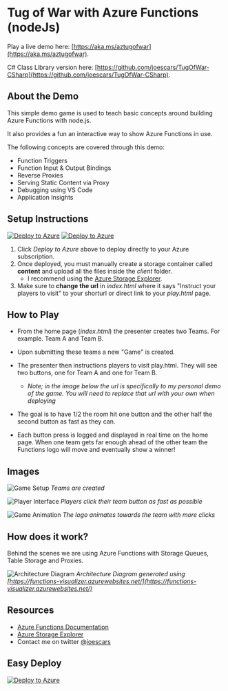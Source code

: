 # Tug of War with Azure Functions (nodeJs) #

Play a live demo here: [https://aka.ms/aztugofwar](https://aka.ms/aztugofwar).

C# Class Library version here: [https://github.com/joescars/TugOfWar-CSharp](https://github.com/joescars/TugOfWar-CSharp).

## About the Demo ##

This simple demo game is used to teach basic concepts around building Azure Functions with node.js. 

It also provides a fun an interactive way to show Azure Functions in use. 

The following concepts are covered through this demo:

- Function Triggers
- Function Input & Output Bindings
- Reverse Proxies
- Serving Static Content via Proxy
- Debugging using VS Code
- Application Insights

## Setup Instructions ##

[![Deploy to Azure](http://azuredeploy.net/deploybutton.svg)](https://portal.azure.com/#create/Microsoft.Template/uri/https%3A%2F%2Fraw.githubusercontent.com%2Fjoescars%2FTugOfWar-FunctionsDemo%2Fmaster%2Fazuredeploy.json)
[![Deploy to Azure](https://azuredeploy.net/deploybutton.svg)](https://azuredeploy.net/)

1. Click *Deploy to Azure* above to deploy directly to your Azure subscription.
2. Once deployed, you must manually create a storage container called **content** and upload all the files inside the *client* folder. 
    - I recommend using the [Azure Storage Explorer](http://storageexplorer.com/). 
3. Make sure to **change the url** in *index.html* where it says "Instruct your players to visit" to your shorturl or direct link to your *play.html* page. 

## How to Play ##

- From the home page (*index.html*) the presenter creates two Teams. For example. Team A and Team B. 

- Upon submitting these teams a new "Game" is created. 

- The presenter then instructions players to visit play.html. They will see two buttons, one for Team A and one for Team B. 
    - *Note; in the image below the url is specifically to my personal demo of the game. You will need to replace that url with your own when deploying*

- The goal is to have 1/2 the room hit one button and the other half the second button as fast as they can. 

- Each button press is logged and displayed in real time on the home page. When one team gets far enough ahead of the other team the Functions logo will move and eventually show a winner! 

## Images ##

![Game Setup](_static/game-setup.png)
*Teams are created*

![Player Interface](_static/game-interface.png)
*Players click their team button as fast as possible*

![Game Animation](_static/game-animation.gif)
*The logo animates towards the team with more clicks*

## How does it work? ##

Behind the scenes we are using Azure Functions with Storage Queues, Table Storage and Proxies.

![Architecture Diagram](_static/arch-diagram.png)
*Architecture Diagram generated using [https://functions-visualizer.azurewebsites.net/](https://functions-visualizer.azurewebsites.net/)*

## Resources ##

- [Azure Functions Documentation](https://docs.microsoft.com/en-us/azure/azure-functions/)
- [Azure Storage Explorer](http://storageexplorer.com/)
- Contact me on twitter [@joescars](https://www.twitter.com/joescars)

## Easy Deploy ##
[![Deploy to Azure](http://azuredeploy.net/deploybutton.svg)](https://portal.azure.com/#create/Microsoft.Template/uri/https%3A%2F%2Fraw.githubusercontent.com%2Fjoescars%2FTugOfWar-FunctionsDemo%2Fmaster%2Fazuredeploy.json)